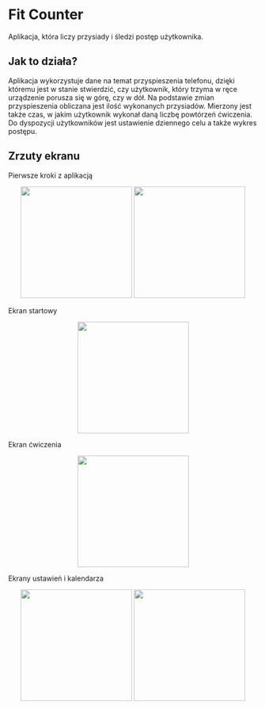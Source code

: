 # Fit Counter
Aplikacja, która liczy przysiady i śledzi postęp użytkownika.

## Jak to działa?
Aplikacja wykorzystuje dane na temat przyspieszenia telefonu, dzięki któremu jest w stanie stwierdzić, czy użytkownik, który trzyma w ręce urządzenie porusza się w górę, czy w dół. Na podstawie zmian przyspieszenia obliczana jest ilość wykonanych przysiadów. Mierzony jest także czas, w jakim użytkownik wykonał daną liczbę powtórzeń ćwiczenia. Do dyspozycji użytkowników jest ustawienie dziennego celu a także wykres postępu. 

## Zrzuty ekranu

Pierwsze kroki z aplikacją

<p align = "middle">
  <img src = "https://user-images.githubusercontent.com/83274413/204885420-0f01fd3b-c9d5-43ae-8b97-22393922ca8a.jpg" width="225"/>
  <img src = "https://user-images.githubusercontent.com/83274413/204885425-132d9fd0-2a87-4419-9700-9eb1c3c07d9d.jpg" width="225"/>
</p>

Ekran startowy

<p align = "middle">
  <img src = "https://user-images.githubusercontent.com/83274413/204885514-09caebf3-ed23-4bd8-833a-eac181047f78.jpg" width="225"/>
</p>

Ekran ćwiczenia

<p align = "middle">
  <img src = "https://user-images.githubusercontent.com/83274413/204885596-b52ed7e2-9f57-4c3a-a8d1-eb52b4c8fc14.jpg" width="225"/>
</p>

Ekrany ustawień i kalendarza

<p align = "middle">
  <img src = "https://user-images.githubusercontent.com/83274413/204885687-91379a3b-3a59-4dbf-bdde-04b3208150db.jpg" width="225"/>
  <img src = "https://user-images.githubusercontent.com/83274413/204885692-4350c74b-9b8a-4131-aec5-4723d3ccba36.jpg" width="225"/>
</p>
